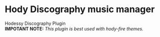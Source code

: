 # Hody Discography music manager
 Hodessy Discography Plugin
<br>
<b>IMPOTANT NOTE:</b> <i>This plugin is best used with hody-fire themes.</i>
